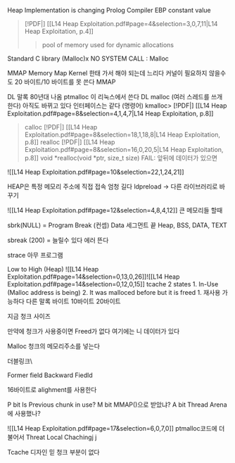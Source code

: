 Heap Implementation is changing
Prolog
	Compiler EBP constant value
	
> [!PDF|] [[L14 Heap Exploitation.pdf#page=4&selection=3,0,7,11|L14 Heap Exploitation, p.4]]
> > pool of memory used for dynamic allocations
> 
Standard C library (Malloc)x
NO SYSTEM CALL : Malloc

MMAP
	Memory Map
	Kernel 한태 가서 해야 되는데 느리다
	커널이 필요하지 않을수도
	20 바이트/10 바이트를 못 쓴다
	MMAP

DL 말록
	80년대 나옴
	ptmalloc 이 리눅스에서 쓴다 DL malloc (여러 스레드를 쓰개 한다)
	아직도 바뀌고 있다
	인터페이스는 같다 (명령어)
	kmalloc> [!PDF|] [[L14 Heap Exploitation.pdf#page=8&selection=4,1,4,7|L14 Heap Exploitation, p.8]]
> calloc
> [!PDF|] [[L14 Heap Exploitation.pdf#page=8&selection=18,1,18,8|L14 Heap Exploitation, p.8]]
> realloc
> [!PDF|] [[L14 Heap Exploitation.pdf#page=8&selection=16,0,20,5|L14 Heap Exploitation, p.8]]
> void *realloc(void *ptr, size_t size)
FAIL: 앞뒤에 데이터가 있으면

![[L14 Heap Exploitation.pdf#page=10&selection=22,1,24,21]]

HEAP은 특정 메모리 주소에 직접 접속
	엄청 길다
ldpreload -> 다른 라이브러리로 바꾸기

![[L14 Heap Exploitation.pdf#page=12&selection=4,8,4,12]]
큰 메모리들 할때


sbrk(NULL) = Program Break (컨셉)
Data 세그먼트 끝
Heap, BSS, DATA, TEXT

sbreak (200) = 늘릴수 있다
에러 뜬다

strace 아무 프로그램

Low to High (Heap)
![[L14 Heap Exploitation.pdf#page=14&selection=0,13,0,26]]![[L14 Heap Exploitation.pdf#page=14&selection=0,12,0,15]]
tcache
2 states
	1. In-Use (Malloc address is being)
	2. It was malloced before but it is freed
		1. 재사용 가능하다
다른 말록 바이트
10바이트
20바이트

지금 청크 사이즈

만약에 청크가 사용중이면
Freed가 없다
여기에는 니 데이터가 있다

Malloc 청크의 메모리주소를 넣는다

더블링크\

Former field
Backward Fiedld


16바이트로 alighment를 사용한다

P bit
	Is Previous chunk in use?
M bit
	MMAP()으로 받았냐?
A bit
	Thread Arena에 사용했나?

![[L14 Heap Exploitation.pdf#page=17&selection=6,0,7,0]]
ptmalloc코드에 더불어서 Threat Local Chachingj j 

Tcache 디자인
믿 청크 부분이 없다
